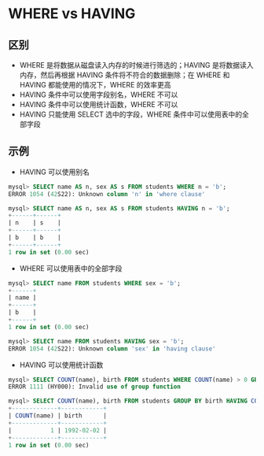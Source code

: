 # WHERE vs HAVING

## 区别

- WHERE 是将数据从磁盘读入内存的时候进行筛选的；HAVING 是将数据读入内存，然后再根据 HAVING 条件将不符合的数据删除；在 WHERE 和 HAVING 都能使用的情况下，WHERE 的效率更高
- HAVING 条件中可以使用字段别名，WHERE 不可以
- HAVING 条件中可以使用统计函数，WHERE 不可以
- HAVING 只能使用 SELECT 选中的字段，WHERE 条件中可以使用表中的全部字段

## 示例

- HAVING 可以使用别名

```SQL
mysql> SELECT name AS n, sex AS s FROM students WHERE n = 'b';
ERROR 1054 (42S22): Unknown column 'n' in 'where clause'

mysql> SELECT name AS n, sex AS s FROM students HAVING n = 'b';
+------+------+
| n    | s    |
+------+------+
| b    | b    |
+------+------+
1 row in set (0.00 sec)
```

- WHERE 可以使用表中的全部字段

```SQL
mysql> SELECT name FROM students WHERE sex = 'b';
+------+
| name |
+------+
| b    |
+------+
1 row in set (0.00 sec)

mysql> SELECT name FROM students HAVING sex = 'b';
ERROR 1054 (42S22): Unknown column 'sex' in 'having clause'
```

- HAVING 可以使用统计函数

```SQL
mysql> SELECT COUNT(name), birth FROM students WHERE COUNT(name) > 0 GROUP BY birth;
ERROR 1111 (HY000): Invalid use of group function

mysql> SELECT COUNT(name), birth FROM students GROUP BY birth HAVING COUNT(name) > 0;
+-------------+------------+
| COUNT(name) | birth      |
+-------------+------------+
|           1 | 1992-02-02 |
+-------------+------------+
1 row in set (0.00 sec)
```
